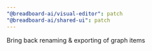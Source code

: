 ```yaml
---
"@breadboard-ai/visual-editor": patch
"@breadboard-ai/shared-ui": patch
---
```


Bring back renaming & exporting of graph items
